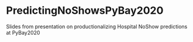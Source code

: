 # PredictingNoShowsPyBay2020
Slides from presentation on productionalizing Hospital NoShow predictions at PyBay2020
